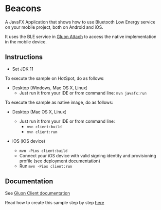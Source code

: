 Beacons
=======

A JavaFX Application that shows how to use Bluetooth Low Energy service on your mobile project, both on Android and iOS.

It uses the BLE service in [Gluon Attach](https://github.com/gluonhq/attach) to access the native implementation in the mobile device.

Instructions
------------
- Set JDK 11

To execute the sample on HotSpot, do as follows:

* Desktop (Windows, Mac OS X, Linux)
  - Just run it from your IDE or from command line: `mvn javafx:run`

To execute the sample as native image, do as follows:

* Desktop (Mac OS X, Linux)
  - Just run it from your IDE or from command line: 
     - `mvn client:build` 
     - `mvn client:run`

* iOS (iOS device)
   - `mvn -Pios client:build`
   - Connect your iOS device with valid signing identity and provisioning profile (see [deployment documentation](https://docs.gluonhq.com/client/#_ios_deployment))
   - Run `mvn -Pios client:run`

Documentation
-------------

See [Gluon Client documentation](https://docs.gluonhq.com/client)

Read how to create this sample step by step [here](http://docs.gluonhq.com/samples/beacons/)
